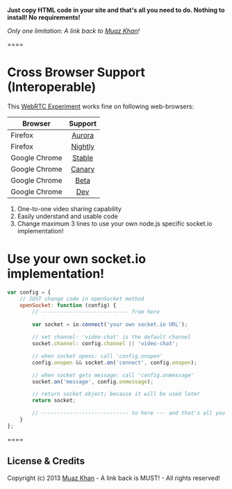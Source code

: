 **Just copy HTML code in your site and that's all you need to do. Nothing to install! No requirements!**

*Only one limitation: A link back to [Muaz Khan](http://github.com/muaz-khan)!*

====
# Cross Browser Support (Interoperable)

This [WebRTC Experiment](https://webrtc-experiment.appspot.com/socket.io/) works fine on following web-browsers:

| Browser        | Support           |
| ------------- |:-------------:|
| Firefox | [Aurora](http://www.mozilla.org/en-US/firefox/aurora/) |
| Firefox | [Nightly](http://nightly.mozilla.org/) |
| Google Chrome | [Stable](https://www.google.com/intl/en_uk/chrome/browser/) |
| Google Chrome | [Canary](https://www.google.com/intl/en/chrome/browser/canary.html) |
| Google Chrome | [Beta](https://www.google.com/intl/en/chrome/browser/beta.html) |
| Google Chrome | [Dev](https://www.google.com/intl/en/chrome/browser/index.html?extra=devchannel#eula) |

1. One-to-one video sharing capability
2. Easily understand and usable code
3. Change maximum 3 lines to use your own node.js specific socket.io implementation!

# Use your own socket.io implementation!

```javascript
var config = {
    // JUST change code in openSocket method
    openSocket: function (config) {
        // ---------------------------- from here
        
        var socket = io.connect('your own socket.io URL');

        // set channel: 'video-chat' is the default channel
        socket.channel: config.channel || 'video-chat';

        // when socket opens: call 'config.onopen'
        config.onopen && socket.on('connect', config.onopen);

        // when socket gets message: call 'config.onmessage'
        socket.on('message', config.onmessage);

        // return socket object; because it will be used later
        return socket;

        // ---------------------------- to here --- and that's all you need to do!
    }
};
```

====
## License & Credits

Copyright (c) 2013 [Muaz Khan](https://plus.google.com/100325991024054712503) - A link back is MUST! - All rights reserved!
